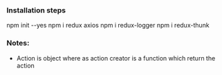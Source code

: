 ### Installation steps

npm init --yes
npm i redux axios
npm i redux-logger
npm i redux-thunk

### Notes:

- Action is object where as action creator is a function which return the action
